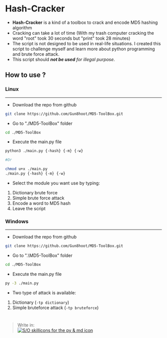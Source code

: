 # Hash-Cracker

- **Hash-Cracker** is a kind of a toolbox to crack and encode MD5 hashing algorithm
- Cracking can take a lot of time (With my trash computer cracking the word "root" took 30 seconds but "print" took 28 minutes)
- The script is not designed to be used in real-life situations. I created this script to challenge myself and learn more about python programming and brute force attack.
- This script should ***not be used*** *for illegal purpose*.

## How to use ?
### Linux
---
- Download the repo from github
```sh
git clone https://github.com/Gun8hoot/MD5-ToolBox.git
```
- Go to "./MD5-ToolBox" folder
```sh
cd ./MD5-ToolBox
```
- Execute the main.py file
```sh
python3 ./main.py {-hash} {-m} {-w}

#Or

chmod u+x ./main.py
./main.py {-hash} {-m} {-w}
```
- Select the module you want use by typing:
1. Dictionary brute force
2. Simple brute force attack
3. Encode a word to MD5 hash
4. Leave the script

### Windows
---
- Download the repo from github
```sh
git clone https://github.com/Gun8hoot/MD5-ToolBox.git
```
- Go to ".\MD5-ToolBox" folder
```sh
cd ./MD5-ToolBox
```
- Execute the main.py file
```sh
py -3 ./main.py
```
- Two type of attack is available:
1. Dictionary (`-tp dictionary`)
2. Simple bruteforce attack (`-tp bruteforce`)
# 
> Write in:   
[![S/O skillicons for the py & md icon](https://skillicons.dev/icons?i=python,markdown&theme=dark)](https://skillcons.dev/)